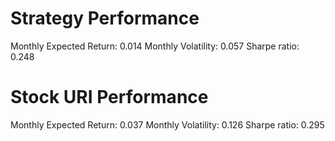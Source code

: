 # Strategy Performance
Monthly Expected Return: 0.014
Monthly Volatility: 0.057
Sharpe ratio: 0.248
# Stock URI Performance
Monthly Expected Return: 0.037
Monthly Volatility: 0.126
Sharpe ratio: 0.295
